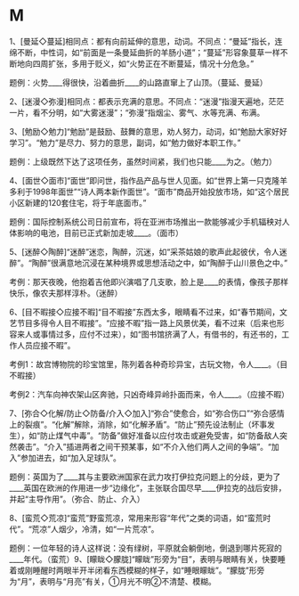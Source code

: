# M

1、\[曼延◇蔓延\]相同点：都有向前延伸的意思，动词。不同点：“曼延”指长，连绵不断，中性词，如“前面是一条曼延曲折的羊肠小道”；“蔓延”形容象蔓草一样不断地向四周扩张，多用于贬义，如“火势正在不断蔓延，情况十分危急。”

题例：火势\_\_\_\_得很快，沿着曲折\_\_\_\_的山路直窜上了山顶。（蔓延、曼延）

2、\[迷漫◇弥漫\]相同点：都表示充满的意思。不同点：“迷漫”指漫天遍地，茫茫一片，看不分明，如“大雾迷漫”；“弥漫”指烟尘、雾气、水等充满、布满。

3、\[勉励◇勉力\]“勉励”是鼓励、鼓舞的意思，劝人努力，动词，如“勉励大家好好学习”。“勉力”是尽力、努力的意思，副词，如“勉力做好本职工作。”

题例：上级既然下达了这项任务，虽然时间紧，我们也只能\_\_\_\_为之。（勉力）

4、\[面世◇面市\]“面世”即问世，指作品产品与世人见面。如“世界上第一只克隆羊多利于1998年面世”“诗人两本新作面世”。“面市”商品开始投放市场，如“这个居民小区新建的120套住宅，将于年底面市。”

题例：国际控制系统公司日前宣布，将在亚洲市场推出一款能够减少手机辐秧对人体影响的电池，目前已正式新加走坡\_\_\_\_。（面市）

5、\[迷醉◇陶醉\]“迷醉”迷恋，陶醉，沉迷，如“采茶姑娘的歌声此起彼伏，令人迷醉”。“陶醉”很满意地沉浸在某种境界或思想活动之中，如“陶醉于山川景色之中。”

考例：那天夜晚，他抱着吉他即兴演唱了几支歌，脸上是\_\_\_\_的表情，像孩子那样快乐，像农夫那样淳朴。（迷醉）

6、\[目不暇接◇应接不暇\]“目不暇接”东西太多，眼睛看不过来，如“春节期间，文艺节目多得令人目不暇接”。“应接不暇”指一路上风景优美，看不过来（后来也形容来人或事情过多，应付不过来），如“图书馆挤满了人，有借书的，有还书的，工作人员应接不暇”。

考例1：故宫博物院的珍宝馆里，陈列着各种奇珍异宝，古玩文物，令人\_\_\_\_。（目不暇接）

考例2：汽车向神农架山区奔驰，只凶奇峰异岭扑面而来，令人\_\_\_\_。（应接不暇）

7、\[弥合◇化解/防止◇防备/介入◇加入\]“弥合”使愈合，如“弥合伤口”“弥合感情上的裂痕”。“化解”解除，消除，如“化解矛盾”。“防止”预先设法制止（坏事发生），如“防止煤气中毒”。“防备”做好准备以应付攻击或避免受害，如“防备敌人突然袭击”。“介入”插进两者之间干预某事，如“不介入他们两人之间的争端”。“加入”参加进去，如“加入足球队”。

题例：英国为了\_\_\_\_其与主要欧洲国家在武力攻打伊拉克问题上的分歧，更为了\_\_\_\_英国在欧洲的作用进一步“边缘化”，主张联合国尽早\_\_\_\_伊拉克的战后安排，并起“主导作用”。（弥合、防止、介入）

8、\[蛮荒◇荒凉\]“蛮荒”野蛮荒凉，常用来形容“年代”之类的词语，如“蛮荒时代”。“荒凉”人烟少，冷清，如“一片荒凉”。

题例：一位年轻的诗人这样说：没有绿树，平原就会躺倒地，倒退到哪片死寂的\_\_\_\_年代。（蛮荒）9、\[矇眬◇朦胧\]“矇眬”形旁为“目”，表明与眼睛有关，快要睡着或刚睡醒时两眼半开半闭看东西模糊的样子，如“睡眼矇眬”。“朦胧”形旁为“月”，表明与“月亮”有关，①月光不明②不清楚、模糊。

